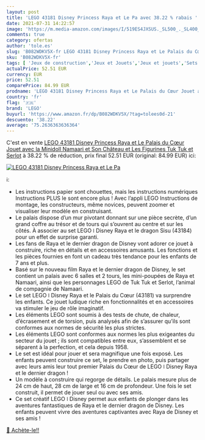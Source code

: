 ```yaml
---
layout: post
title: 'LEGO 43181 Disney Princess Raya et Le Pa avec 38.22 % rabais '
date: 2021-07-31 14:22:57
image: 'https://m.media-amazon.com/images/I/519ES4JXSUS._SL500_._SL400_.jpg'
comments: true
category: ofertas
author: 'tole.es'
slug: 'B082WDKV5X-fr LEGO 43181 Disney Princess Raya et Le Palais du Cœur Jouet...'
sku: 'B082WDKV5X-fr'
tags: [ 'Jeux de construction','Jeux et Jouets','Jeux et jouets','Sets de jeux de construction','lego', ]
actualPrice: 52.51 EUR
currency: EUR
price: 52.51
comparePrice: 84.99 EUR
prodname: 'LEGO 43181 Disney Princess Raya et Le Palais du Cœur Jouet avec la Minidoll Namaari et Son Château et Les Figurines Tuk Tuk et Serlot'
country: 'fr'
flag: '🇫🇷'
brand: 'LEGO'
buyurl: 'https://www.amazon.fr/dp/B082WDKV5X/?tag=tolees0d-21'
descuento: '38.22'
average: '75.2636363636364'
---
```


C'est en vente [LEGO 43181 Disney Princess Raya et Le Palais du Cœur Jouet avec la Minidoll Namaari et Son Château et Les Figurines Tuk Tuk et Serlot](https://www.amazon.fr/dp/B082WDKV5X/?tag=tolees0d-21)  à  38.22 % de réduction, prix final  52.51 EUR (original: 84.99 EUR) ici:

[![LEGO 43181 Disney Princess Raya et Le Pa](https://m.media-amazon.com/images/I/519ES4JXSUS._SL500_._SL400_.jpg)](https://www.amazon.fr/dp/B082WDKV5X/?tag=tolees0d-21)

ℹ️:

- Les instructions papier sont chouettes, mais les instructions numériques Instructions PLUS le sont encore plus ! Avec l’appli LEGO Instructions de montage, les constructeurs, même novices, peuvent zoomer et visualiser leur modèle en construisant.
- Le palais dispose d’un mur pivotant donnant sur une pièce secrète, d’un grand coffre au trésor et de tours qui s’ouvrent au centre et sur les côtés. À associer au set LEGO ǀ Disney Raya et le dragon Sisu (43184) pour un effet de surprise garanti.
- Les fans de Raya et le dernier dragon de Disney vont adorer ce jouet à construire, riche en détails et en accessoires amusants. Les fonctions et les pièces fournies en font un cadeau très tendance pour les enfants de 7 ans et plus.
- Basé sur le nouveau film Raya et le dernier dragon de Disney, le set contient un palais avec 6 salles et 2 tours, les mini-poupées de Raya et Namaari, ainsi que les personnages LEGO de Tuk Tuk et Serlot, l’animal de compagnie de Namaari.
- Le set LEGO ǀ Disney Raya et le Palais du Cœur (43181) va surprendre les enfants. Ce jouet ludique riche en fonctionnalités et en accessoires va stimuler le jeu de rôle imaginatif.
- Les éléments LEGO sont soumis à des tests de chute, de chaleur, d’écrasement et de torsion, puis analysés afin de s’assurer qu’ils sont conformes aux normes de sécurité les plus strictes.
- Les éléments LEGO sont conformes aux normes les plus exigeantes du secteur du jouet ; ils sont compatibles entre eux, s’assemblent et se séparent à la perfection, et cela depuis 1958.
- Le set est idéal pour jouer et sera magnifique une fois exposé. Les enfants peuvent construire ce set, le prendre en photo, puis partager avec leurs amis leur tout premier Palais du Cœur de LEGO ǀ Disney Raya et le dernier dragon !
- Un modèle à construire qui regorge de détails. Le palais mesure plus de 24 cm de haut, 28 cm de large et 16 cm de profondeur. Une fois le set construit, il permet de jouer seul ou avec ses amis.
- Ce set créatif LEGO ǀ Disney permet aux enfants de plonger dans les aventures fantastiques de Raya et le dernier dragon de Disney. Les enfants peuvent vivre des aventures captivantes avec Raya de Disney et ses amis !

[🛒 Achète-le!!](https://www.amazon.fr/dp/B082WDKV5X/?tag=tolees0d-21)
